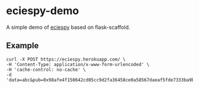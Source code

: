 # eciespy-demo

A simple demo of [eciespy](https://github.com/kigawas/eciespy) based on flask-scaffold.

## Example

    curl -X POST https://eciespy.herokuapp.com/ \
    -H 'Content-Type: application/x-www-form-urlencoded' \
    -H 'cache-control: no-cache' \
    -d  'data=abc&pub=0x98afe4f150642cd05cc9d2fa36458ce0a58567daeaf5fde7333ba9b403011140a4e28911fcf83ab1f457a30b4959efc4b9306f514a4c3711a16a80e3b47eb58b'
